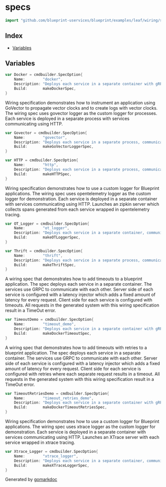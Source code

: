 <!-- Code generated by gomarkdoc. DO NOT EDIT -->

# specs

```go
import "github.com/blueprint-uservices/blueprint/examples/leaf/wiring/specs"
```

## Index

- [Variables](<#variables>)


## Variables

<a name="Docker"></a>

```go
var Docker = cmdbuilder.SpecOption{
    Name:        "docker",
    Description: "Deploys each service in a separate container with gRPC, uses mongodb as NoSQL database backends, and applies a number of modifiers.",
    Build:       makeDockerSpec,
}
```

<a name="Govector"></a>Wiring specification demonstrates how to instrument an application using GoVector to propagate vector clocks and to create logs with vector clocks. The wiring spec uses govector logger as the custom logger for processes. Each service is deployed in a separate process with services communicating using HTTP.

```go
var Govector = cmdbuilder.SpecOption{
    Name:        "govector",
    Description: "Deploys each service in a separate process, communicating using HTTP. Wraps each service in GoVector vector clocks and sets the GoVectorLogger for each process.",
    Build:       makeGoVectorLoggerSpec,
}
```

<a name="HTTP"></a>

```go
var HTTP = cmdbuilder.SpecOption{
    Name:        "http",
    Description: "Deploys each service in a separate process, communicating using HTTP.  Wraps each service in Zipkin tracing.",
    Build:       makeHTTPSpec,
}
```

<a name="OT_Logger"></a>Wiring specification demonstrates how to use a custom logger for Blueprint applications. The wiring spec uses opentelemetry logger as the custom logger for demonstration. Each service is deployed in a separate container with services communicating using HTTP. Launches an zipkin server which collects spans generated from each service wrapped in opentelemetry tracing.

```go
var OT_Logger = cmdbuilder.SpecOption{
    Name:        "ot_logger",
    Description: "Deploys each service in a separate container, communicating using HTTP. Wraps each service in opentelemetry tracing and sets the OTLogger for each process. All spans are collected by the zipkin collector.",
    Build:       makeOTLoggerSpec,
}
```

<a name="Thrift"></a>

```go
var Thrift = cmdbuilder.SpecOption{
    Name:        "thrift",
    Description: "Deploys each service in a separate process, communicating using Thrift.",
    Build:       makeThriftSpec,
}
```

<a name="TimeoutDemo"></a>A wiring spec that demonstrates how to add timeouts to a blueprint application. The spec deploys each service in a separate container. The services use GRPC to communicate with each other. Server side of each service is configured with a latency injector which adds a fixed amount of latency for every request. Client side for each service is configured with timeouts. All requests in the generated system with this wiring specification result in a TimeOut error.

```go
var TimeoutDemo = cmdbuilder.SpecOption{
    Name:        "timeout_demo",
    Description: "Deploys each service in a separate container with gRPC and configures the clients with timeouts and the servers with latency injectors to demonstrate timeouts in blueprint",
    Build:       makeDockerTimeoutSpec,
}
```

<a name="TimeoutRetriesDemo"></a>A wiring spec that demonstrates how to add timeouts with retries to a blueprint application. The spec deploys each service in a separate container. The services use GRPC to communicate with each other. Server side of each service is configured with a latency injector which adds a fixed amount of latency for every request. Client side for each service is configured with retries where each separate request results in a timeout. All requests in the generated system with this wiring specification result in a TimeOut error.

```go
var TimeoutRetriesDemo = cmdbuilder.SpecOption{
    Name:        "timeout_retries_demo",
    Description: "Deploys each service in a separate container with gRPC and configures the clients with both retries and timeouts and the servers with latency injectors to demonstrate timeouts in blueprint",
    Build:       makeDockerTimeoutRetriesSpec,
}
```

<a name="Xtrace_Logger"></a>Wiring specification demonstrates how to use a custom logger for Blueprint applications. The wiring spec uses xtrace logger as the custom logger for demonstration. Each service is deployed in a separate container with services communicating using HTTP. Launches an XTrace server with each service wrapped in xtrace tracing.

```go
var Xtrace_Logger = cmdbuilder.SpecOption{
    Name:        "xtrace_logger",
    Description: "Deploys each service in a separate container, communicating using HTTP. Wraps each service in XTrace tracing and sets the XTraceLogger for each process.",
    Build:       makeXTraceLoggerSpec,
}
```

Generated by [gomarkdoc](<https://github.com/princjef/gomarkdoc>)
